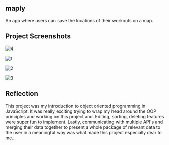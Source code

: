 ## maply
An app where users can save the locations of their workouts on a map.

## Project Screenshots 

![4](https://user-images.githubusercontent.com/111198925/210996229-9a4c7752-bda0-4d48-a69d-297b0d35f6c9.png)

![1](https://user-images.githubusercontent.com/111198925/210996251-2a330b2c-eabb-40cb-961a-bdc058728664.png)

![2](https://user-images.githubusercontent.com/111198925/210996255-55b61346-3a7f-4fc0-b5ed-0458135a354d.png)

![3](https://user-images.githubusercontent.com/111198925/210996266-aa5d1a6f-f378-4a4f-8cce-02154f094300.png)

## Reflection

   This project was my introduction to object oriented programming in JavaScript. It was really exciting trying to wrap my head around the OOP principles and working on this project and. Editing, sorting, deleting features were super fun to implement. Lastly, communicating with multiple API's and merging their data together to present a whole package of relevant data to the user in a meaningful way was what made this project especially dear to me...

